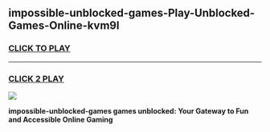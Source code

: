 
## impossible-unblocked-games-Play-Unblocked-Games-Online-kvm9l
<h3>
<a href="https://premium76.site?title=impossible-unblocked-games&ref=24A">CLICK TO PLAY</a></h3>
<hr>

<h3>
<a href="https://premium76.site?title=impossible-unblocked-games&ref=24A">CLICK 2 PLAY</a>
  
</h3>

<a href="https://premium76.site?title=impossible-unblocked-games&ref=24A"><img src="https://clearcache.store/games.png"></a>


**impossible-unblocked-games games unblocked: Your Gateway to Fun and Accessible Online Gaming**
